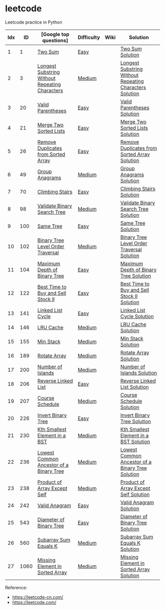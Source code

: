 # leetcode
Leetcode practice in Python



| Idx | ID   | [Google top questions]                                           |Difficulty|Wiki                | Solution                                                  |
|-----|------| ---------------------------------------------------------------- | -------- |------------------- |-----------------------------------------------------------|
| 1   | 1    | [Two Sum]              |	[Easy]	|                    | [Two Sum Solution]                                        |
| 2   | 3    | [Longest Substring Without Repeating Characters]              |	[Medium]	|                    | [Longest Substring Without Repeating Characters Solution] |
| 3   | 20   | [Valid Parentheses]              |	[Easy]	|                    | [Valid Parentheses Solution]                              |
| 4   | 21   | [Merge Two Sorted Lists]              |	[Easy]	|                    | [Merge Two Sorted Lists Solution]                         |
| 5   | 26   | [Remove Duplicates from Sorted Array]              |	[Easy]	|                    | [Remove Duplicates from Sorted Array Solution]            |
| 6   | 49   | [Group Anagrams]              |	[Medium]	|                    | [Group Anagrams Solution]                                 |
| 7   | 70   | [Climbing Stairs]              |	[Easy]	|                    | [Climbing Stairs Solution]                                |
| 8   | 98   | [Validate Binary Search Tree]              |	[Medium]	|                    | [Validate Binary Search Tree Solution]                    |
| 9   | 100  | [Same Tree]              |	[Easy]	|                    | [Same Tree Solution]             |
| 10  | 102  | [Binary Tree Level Order Traversal]              |	[Medium]	|                    | [Binary Tree Level Order Traversal Solution]              |
| 11  | 104  | [Maximum Depth of Binary Tree]              |	[Easy]	|                    | [Maximum Depth of Binary Tree Solution]             |
| 12  | 122  | [Best Time to Buy and Sell Stock II]              |	[Easy]	|                    | [Best Time to Buy and Sell Stock II Solution]             |
| 13  | 141  | [Linked List Cycle]              |	[Easy]	|                    | [Linked List Cycle Solution]                              |
| 14  | 146  | [LRU Cache]              |	[Medium]	|                    | [LRU Cache Solution]                                      |
| 15  | 155  | [Min Stack]              |	[Medium]	|                    | [Min Stack Solution]                                      |
| 16  | 189  | [Rotate Array]                                    |  [Medium] |                    | [Rotate Array Solution]                                   |
| 17  | 200  | [Number of Islands]              |	[Medium]	|                    | [Number of Islands Solution]                              |
| 18  | 206  | [Reverse Linked List]                                    |  [Easy] |                    | [Reverse Linked List Solution]                            |
| 19  | 207  | [Course Schedule]              |	[Medium]	|                    | [Course Schedule Solution]                                |
| 20  | 226  | [Invert Binary Tree]              |	[Easy]	|                    | [Invert Binary Tree Solution]                |
| 21  | 230  | [Kth Smallest Element in a BST]              |	[Medium]	|                    | [Kth Smallest Element in a BST Solution]                  |
| 22  | 236  | [Lowest Common Ancestor of a Binary Tree]              |	[Medium]	|                    | [Lowest Common Ancestor of a Binary Tree Solution]                |
| 23  | 238  | [Product of Array Except Self]              |	[Medium]	|                    | [Product of Array Except Self Solution]                   |
| 24  | 242  | [Valid Anagram]              |	[Easy]	|                    | [Valid Anagram Solution]                                  |
| 25  | 543  | [Diameter of Binary Tree]                                    |  [Easy] |                    | [Diameter of Binary Tree Solution]                        |
| 26  | 560  | [Subarray Sum Equals K]              |	[Medium]	|                    | [Subarray Sum Equals K Solution]                          |
| 27  | 1060 | [Missing Element in Sorted Array]                                    |  [Medium] |                    | [Missing Element in Sorted Array Solution]                |

[Remove Duplicates from Sorted Array]: https://leetcode.com/problems/remove-duplicates-from-sorted-array/
[Remove Duplicates from Sorted Array Solution]: https://github.com/robinali34/leetcode_python/blob/main/src/easy/remove_duplicates_from_sorted_array/solution.py
[Best Time to Buy and Sell Stock II]: https://leetcode.com/problems/best-time-to-buy-and-sell-stock-ii/
[Best Time to Buy and Sell Stock II Solution]: https://github.com/robinali34/leetcode_python/blob/main/src/easy/best_time_to_buy_and_sell_stock_ii/solution.py
[Rotate Array]: https://leetcode.com/problems/rotate-array/
[Rotate Array Solution]: https://github.com/robinali34/leetcode_python/blob/main/src/medium/rotate_array/solution.py
[Missing Element in Sorted Array]: https://leetcode.com/problems/missing-element-in-sorted-array/
[Missing Element in Sorted Array Solution]: https://github.com/robinali34/leetcode_python/blob/main/src/medium/missing_element_in_sorted_array/solution.py
[Two Sum]: https://leetcode.com/problems/two-sum/
[Two Sum Solution]: https://github.com/robinali34/leetcode_python/blob/main/src/easy/two_sum/solution.py
[Longest Substring Without Repeating Characters]: https://leetcode.com/problems/longest-substring-without-repeating-characters/
[Longest Substring Without Repeating Characters Solution]: https://github.com/robinali34/leetcode_python/blob/main/src/medium/longest_substring_without_repeating_characters/solution.py
[Subarray Sum Equals K]: https://leetcode.com/problems/subarray-sum-equals-k/
[Subarray Sum Equals K Solution]: https://github.com/robinali34/leetcode_python/blob/main/src/medium/subarray_sum_equals_k/solution.py
[Valid Anagram]: https://leetcode.com/problems/valid-anagram/
[Valid Anagram Solution]: https://github.com/robinali34/leetcode_python/blob/main/src/easy/valid_anagram/solution.py
[Group Anagrams]: https://leetcode.com/problems/group-anagrams/
[Group Anagrams Solution]: https://github.com/robinali34/leetcode_python/blob/main/src/medium/group_anagrams/solution.py
[Product of Array Except Self]: https://leetcode.com/problems/product-of-array-except-self/
[Product of Array Except Self Solution]: https://github.com/robinali34/leetcode_python/blob/main/src/medium/product_of_array_except_self/solution.py
[Reverse Linked List]: https://leetcode.com/problems/reverse-linked-list/
[Reverse Linked List Solution]: https://github.com/robinali34/leetcode_python/blob/main/src/easy/reverse_linked_list/solution.py
[Merge Two Sorted Lists]: https://leetcode.com/problems/merge-two-sorted-lists/
[Merge Two Sorted Lists Solution]: https://github.com/robinali34/leetcode_python/blob/main/src/easy/merge_two_sorted_lists/solution.py
[Linked List Cycle]: https://leetcode.com/problems/linked-list-cycle/
[Linked List Cycle Solution]: https://github.com/robinali34/leetcode_python/blob/main/src/easy/linked_list_cycle/solution.py
[Min Stack]: https://leetcode.com/problems/min-stack/
[Min Stack Solution]: https://github.com/robinali34/leetcode_python/blob/main/src/medium/min_stack/solution.py
[Valid Parentheses]: https://leetcode.com/problems/valid-parentheses/
[Valid Parentheses Solution]: https://github.com/robinali34/leetcode_python/blob/main/src/easy/valid_parentheses/solution.py
[LRU Cache]: https://leetcode.com/problems/lru-cache/
[LRU Cache Solution]: https://github.com/robinali34/leetcode_python/blob/main/src/medium/lru_cache/solution.py
[Maximum Depth of Binary Tree]: https://leetcode.com/problems/maximum-depth-of-binary-tree/
[Maximum Depth of Binary Tree Solution]: https://github.com/robinali34/leetcode_python/blob/main/src/easy/maximum_depth_of_binary_tree/solution.py
[Invert Binary Tree]: https://leetcode.com/problems/invert-binary-tree/
[Invert Binary Tree Solution]: https://github.com/robinali34/leetcode_python/blob/main/src/easy/invert_binary_tree/solution.py
[Same Tree]: https://leetcode.com/problems/same-tree/
[Same Tree Solution]: https://github.com/robinali34/leetcode_python/blob/main/src/easy/same_tree/solution.py
[Binary Tree Level Order Traversal]: https://leetcode.com/problems/binary-tree-level-order-traversal/
[Binary Tree Level Order Traversal Solution]: https://github.com/robinali34/leetcode_python/blob/main/src/medium/binary_tree_level_order_traversal/solution.py
[Diameter of Binary Tree]: https://leetcode.com/problems/diameter-of-binary-tree/
[Diameter of Binary Tree Solution]: https://github.com/robinali34/leetcode_python/blob/main/src/easy/diameter_of_binary_tree/solution.py
[Lowest Common Ancestor of a Binary Tree]: https://leetcode.com/problems/lowest-common-ancestor-of-a-binary-tree/
[Lowest Common Ancestor of a Binary Tree Solution]: https://github.com/robinali34/leetcode_python/blob/main/src/medium/lowest_common_ancestor_of_a_binary_tree/solution.py
[Climbing Stairs]: https://leetcode.com/problems/climbing-stairs/
[Climbing Stairs Solution]: https://github.com/robinali34/leetcode_python/blob/main/src/easy/climbing_stairs/solution.py
[Number of Islands]: https://leetcode.com/problems/number-of-islands/
[Number of Islands Solution]: https://github.com/robinali34/leetcode_python/blob/main/src/medium/number_of_islands/solution.py
[Kth Smallest Element in a BST]: https://leetcode.com/problems/kth-smallest-element-in-a-bst/
[Kth Smallest Element in a BST Solution]: https://github.com/robinali34/leetcode_python/blob/main/src/medium/ktn_smallest_element_in_a_bst/solution.py
[Course Schedule]: https://leetcode.com/problems/course-schedule/
[Course Schedule Solution]: https://github.com/robinali34/leetcode_python/blob/main/src/medium/course_schedule/solution.py
[Validate Binary Search Tree]: https://leetcode.com/problems/validate-binary-search-tree/
[Validate Binary Search Tree Solution]: https://github.com/robinali34/leetcode_python/blob/main/src/medium/validate_binary_search_tree/solution.py

[Easy]: https://github.com/robinali34/leetcode_python/tree/main/src/easy
[Medium]: https://github.com/robinali34/leetcode_python/tree/main/src/medium
[Hard]: https://github.com/robinali34/leetcode_python/tree/main/src/hard

Reference:
* https://leetcode-cn.com/
* https://leetcode.com/